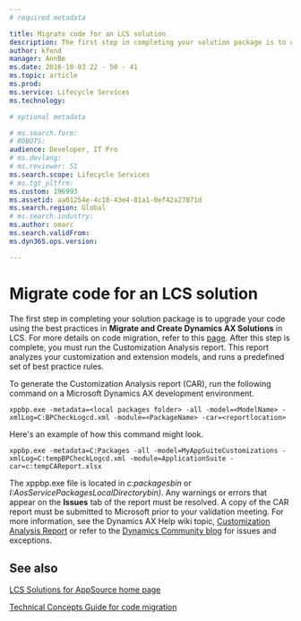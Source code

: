 ```yaml
---
# required metadata

title: Migrate code for an LCS solution
description: The first step in completing your solution package is to upgrade your code using the best practices in <strong>Migrate and Create Dynamics AX Solutions</strong> in LCS. For more details on code migration, see the **Code migration** section in the topic, <a href="http://ax.help.dynamics.com/en/wiki/technical-concepts-guide"></a>.  After this step is complete, you must run the Customization Analysis report. This report analyzes your customization and extension models, and runs a predefined set of best practice rules. 
author: kfend
manager: AnnBe
ms.date: 2016-10-03 22 - 50 - 41
ms.topic: article
ms.prod: 
ms.service: Lifecycle Services
ms.technology: 

# optional metadata

# ms.search.form: 
# ROBOTS: 
audience: Developer, IT Pro
# ms.devlang: 
# ms.reviewer: 51
ms.search.scope: Lifecycle Services
# ms.tgt_pltfrm: 
ms.custom: 196993
ms.assetid: aa01254e-4c18-43e4-81a1-0ef42a27871d
ms.search.region: Global
# ms.search.industry: 
ms.author: omarc
ms.search.validFrom: 
ms.dyn365.ops.version: 

---
```


# Migrate code for an LCS solution

The first step in completing your solution package is to upgrade your code using the best practices in <strong>Migrate and Create Dynamics AX Solutions</strong> in LCS. For more details on code migration, refer to this <a href="http://ax.help.dynamics.com/en/wiki/technical-concepts-guide/#code-migration">page</a>.  After this step is complete, you must run the Customization Analysis report. This report analyzes your customization and extension models, and runs a predefined set of best practice rules. 

To generate the Customization Analysis report (CAR), run the following command on a Microsoft Dynamics AX development environment.

    xppbp.exe -metadata=<local packages folder> -all -model=<ModelName> -xmlLog=C:BPCheckLogcd.xml -module=<PackageName> -car=<reportlocation>

Here's an example of how this command might look.

    xppbp.exe -metadata=C:Packages -all -model=MyAppSuiteCustomizations -xmlLog=C:tempBPCheckLogcd.xml -module=ApplicationSuite -car=c:tempCAReport.xlsx

The xppbp.exe file is located in *c:packagesbin* or *I:AosServicePackagesLocalDirectorybin)*. Any warnings or errors that appear on the **Issues** tab of the report must be resolved. A copy of the CAR report must be submitted to Microsoft prior to your validation meeting. For more information, see the Dynamics AX Help wiki topic, [Customization Analysis Report](.//dev-tools/customization-analysis-report.md) or refer to the [Dynamics Community blog](http://community.dynamics.com/ax/b/newdynamicsax/archive/2016/03/21/customization-analysis-report-exceptions-and-known-issues) for issues and exceptions.

See also
--------

[LCS Solutions for AppSource home page](lcs-solutions-app-source.md)

[Technical Concepts Guide for code migration](..\dev-tools\developer-home-page.md#code-migration)

